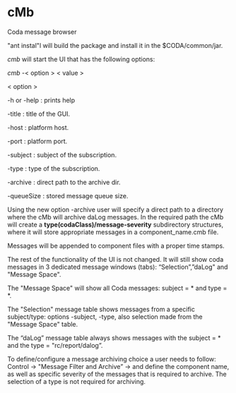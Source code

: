 # cMb
Coda message browser

"ant instal"l will build the package and install it in the $CODA/common/jar.

*cmb* will start the UI that has the following options:

*cmb* -< option > < value >

<p>< option >
<p>-h or -help        :   prints help
<p>-title             :   title of the GUI.
<p>-host              :   platform host.
<p>-port              :   platform port.
<p>-subject           :   subject of the subscription.
<p>-type              :   type of the subscription.
<p>-archive           :   direct path to the archive dir.
<p>-queueSize         :   stored message queue size.
  

Using the new option -archive user  will specify a direct path to a directory where the cMb will archive daLog messages.
In the required path the cMb will create a **type(codaClass)/message-severity** subdirectory structures, where it will store appropriate messages in a  component_name.cmb file.
<p>Messages will be appended to component files with a proper time stamps.
<p>The rest of the functionality of the UI is not changed. It will still show coda messages in 3 dedicated message windows (tabs): “Selection”,”daLog" and "Message Space".
<p>The "Message Space" will show all Coda messages: subject = * and type = *.
<p> The "Selection" message table shows messages from a  specific subject/type: options -subject, -type, also selection made from the "Message Space" table.
<p>The “daLog” message table always shows messages with the subject = * and the type = "rc/report/dalog”.
<p>To define/configure a message archiving choice a user needs to follow:
Control -> "Message Filter and Archive” -> and define the component name, as well as specific severity of the messages that is required to archive. The selection of a type is not required for archiving.


